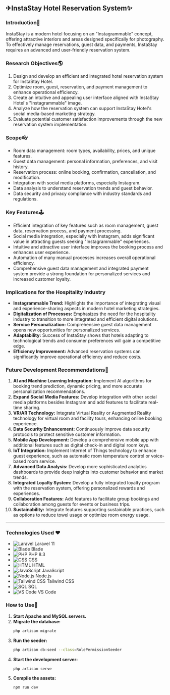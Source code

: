 ## ✈InstaStay Hotel Reservation System✨

### Introduction🏬
InstaStay is a modern hotel focusing on an "Instagrammable" concept, offering attractive interiors and areas designed specifically for photography. To effectively manage reservations, guest data, and payments, InstaStay requires an advanced and user-friendly reservation system.

### Research Objectives🌎
1. Design and develop an efficient and integrated hotel reservation system for InstaStay Hotel.
2. Optimize room, guest, reservation, and payment management to enhance operational efficiency.
3. Create an intuitive and appealing user interface aligned with InstaStay Hotel's "Instagrammable" image.
4. Analyze how the reservation system can support InstaStay Hotel's social media-based marketing strategy.
5. Evaluate potential customer satisfaction improvements through the new reservation system implementation.

### Scope👓
- Room data management: room types, availability, prices, and unique features.
- Guest data management: personal information, preferences, and visit history.
- Reservation process: online booking, confirmation, cancellation, and modification.
- Integration with social media platforms, especially Instagram.
- Data analysis to understand reservation trends and guest behavior.
- Data security and privacy compliance with industry standards and regulations.

### Key Features🕹
- Efficient integration of key features such as room management, guest data, reservation process, and payment processing.
- Social media integration, especially with Instagram, adds significant value in attracting guests seeking "Instagrammable" experiences.
- Intuitive and attractive user interface improves the booking process and enhances user experience.
- Automation of many manual processes increases overall operational efficiency.
- Comprehensive guest data management and integrated payment system provide a strong foundation for personalized services and increased customer loyalty.

### Implications for the Hospitality Industry
- **Instagrammable Trend:** Highlights the importance of integrating visual and experience-sharing aspects in modern hotel marketing strategies.
- **Digitalization of Processes:** Emphasizes the need for the hospitality industry to transition to more integrated and efficient digital solutions.
- **Service Personalization:** Comprehensive guest data management opens new opportunities for personalized services.
- **Adaptability:** Success of InstaStay shows that hotels adapting to technological trends and consumer preferences will gain a competitive edge.
- **Efficiency Improvement:** Advanced reservation systems can significantly improve operational efficiency and reduce costs.

### Future Development Recommendations🔮
1. **AI and Machine Learning Integration:** Implement AI algorithms for booking trend prediction, dynamic pricing, and more accurate personalization recommendations.
2. **Expand Social Media Features:** Develop integration with other social media platforms besides Instagram and add features to facilitate real-time sharing.
3. **VR/AR Technology:** Integrate Virtual Reality or Augmented Reality technology for virtual room and facility tours, enhancing online booking experience.
4. **Data Security Enhancement:** Continuously improve data security protocols to protect sensitive customer information.
5. **Mobile App Development:** Develop a comprehensive mobile app with additional features such as digital check-in and digital room keys.
6. **IoT Integration:** Implement Internet of Things technology to enhance guest experience, such as automatic room temperature control or voice-based room service.
7. **Advanced Data Analysis:** Develop more sophisticated analytics dashboards to provide deep insights into customer behavior and market trends.
8. **Integrated Loyalty System:** Develop a fully integrated loyalty program with the reservation system, offering personalized rewards and experiences.
9. **Collaboration Features:** Add features to facilitate group bookings and collaboration among guests for events or business trips.
10. **Sustainability:** Integrate features supporting sustainable practices, such as options to reduce towel usage or optimize room energy usage.

---

### Technologies Used ❤
- ![Laravel](https://img.shields.io/badge/Laravel-FF2D20?style=for-the-badge&logo=laravel&logoColor=white) Laravel 11
- ![Blade](https://img.shields.io/badge/Blade-FF2D20?style=for-the-badge&logo=laravel&logoColor=white) Blade
- ![PHP](https://img.shields.io/badge/PHP-777BB4?style=for-the-badge&logo=php&logoColor=white) PHP 8.3
- ![CSS](https://img.shields.io/badge/CSS-1572B6?style=for-the-badge&logo=css3&logoColor=white) CSS
- ![HTML](https://img.shields.io/badge/HTML-E34F26?style=for-the-badge&logo=html5&logoColor=white) HTML
- ![JavaScript](https://img.shields.io/badge/JavaScript-F7DF1E?style=for-the-badge&logo=javascript&logoColor=black) JavaScript
- ![Node.js](https://img.shields.io/badge/Node.js-339933?style=for-the-badge&logo=nodedotjs&logoColor=white) Node.js
- ![Tailwind CSS](https://img.shields.io/badge/TailwindCSS-06B6D4?style=for-the-badge&logo=tailwindcss&logoColor=white) Tailwind CSS
- ![SQL](https://img.shields.io/badge/SQL-4479A1?style=for-the-badge&logo=postgresql&logoColor=white) SQL
- ![VS Code](https://img.shields.io/badge/VS%20Code-007ACC?style=for-the-badge&logo=visual-studio-code&logoColor=white) VS Code

### How to Use👕
1. **Start Apache and MySQL servers.**
2. **Migrate the database:**
   ```bash
   php artisan migrate
   ```
3. **Run the seeder:**
   ```bash
   php artisan db:seed --class=RolePermissionSeeder
   ```
4. **Start the development server:**
   ```bash
   php artisan serve
   ```
5. **Compile the assets:**
   ```bash
   npm run dev
   ```
